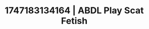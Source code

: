---
categories:
- Skin-to-skin fantasy
- Intimate rebellion
- Wrestling domination
- Kinky fairytales
- Modesty
image: /assets/images/1747183134164.jpg
layout: post
seo:
  description: Featured content with high-quality ABDL Play, Scat Fetish. HD images
    available.
  keywords: ABDL Play, Scat Fetish
  og_image: /assets/images/1747183134164.jpg
  schema_type: VisualArtwork
tags:
- ABDL Play
- '#1747183134164'
- Scat Fetish
title: 1747183134164 | ABDL Play Scat Fetish
---
